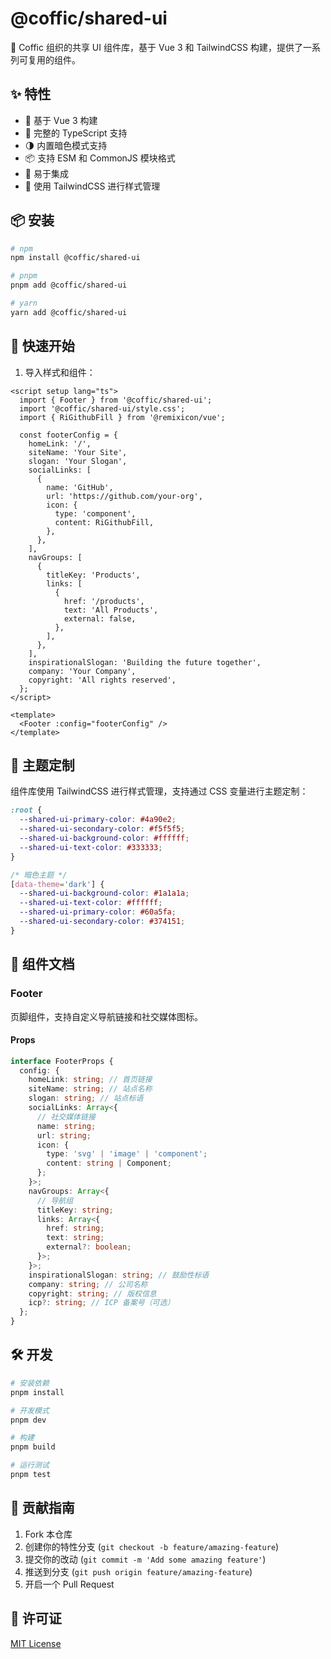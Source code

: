 # @coffic/shared-ui

🎨 Coffic 组织的共享 UI 组件库，基于 Vue 3 和 TailwindCSS 构建，提供了一系列可复用的组件。

## ✨ 特性

- 🎯 基于 Vue 3 构建
- 🎨 完整的 TypeScript 支持
- 🌗 内置暗色模式支持
- 📦 支持 ESM 和 CommonJS 模块格式
- 🔌 易于集成
- 🎨 使用 TailwindCSS 进行样式管理

## 📦 安装

```bash
# npm
npm install @coffic/shared-ui

# pnpm
pnpm add @coffic/shared-ui

# yarn
yarn add @coffic/shared-ui
```

## 🚀 快速开始

1. 导入样式和组件：

```vue
<script setup lang="ts">
  import { Footer } from '@coffic/shared-ui';
  import '@coffic/shared-ui/style.css';
  import { RiGithubFill } from '@remixicon/vue';

  const footerConfig = {
    homeLink: '/',
    siteName: 'Your Site',
    slogan: 'Your Slogan',
    socialLinks: [
      {
        name: 'GitHub',
        url: 'https://github.com/your-org',
        icon: {
          type: 'component',
          content: RiGithubFill,
        },
      },
    ],
    navGroups: [
      {
        titleKey: 'Products',
        links: [
          {
            href: '/products',
            text: 'All Products',
            external: false,
          },
        ],
      },
    ],
    inspirationalSlogan: 'Building the future together',
    company: 'Your Company',
    copyright: 'All rights reserved',
  };
</script>

<template>
  <Footer :config="footerConfig" />
</template>
```

## 🎨 主题定制

组件库使用 TailwindCSS 进行样式管理，支持通过 CSS 变量进行主题定制：

```css
:root {
  --shared-ui-primary-color: #4a90e2;
  --shared-ui-secondary-color: #f5f5f5;
  --shared-ui-background-color: #ffffff;
  --shared-ui-text-color: #333333;
}

/* 暗色主题 */
[data-theme='dark'] {
  --shared-ui-background-color: #1a1a1a;
  --shared-ui-text-color: #ffffff;
  --shared-ui-primary-color: #60a5fa;
  --shared-ui-secondary-color: #374151;
}
```

## 📝 组件文档

### Footer

页脚组件，支持自定义导航链接和社交媒体图标。

#### Props

```typescript
interface FooterProps {
  config: {
    homeLink: string; // 首页链接
    siteName: string; // 站点名称
    slogan: string; // 站点标语
    socialLinks: Array<{
      // 社交媒体链接
      name: string;
      url: string;
      icon: {
        type: 'svg' | 'image' | 'component';
        content: string | Component;
      };
    }>;
    navGroups: Array<{
      // 导航组
      titleKey: string;
      links: Array<{
        href: string;
        text: string;
        external?: boolean;
      }>;
    }>;
    inspirationalSlogan: string; // 鼓励性标语
    company: string; // 公司名称
    copyright: string; // 版权信息
    icp?: string; // ICP 备案号（可选）
  };
}
```

## 🛠️ 开发

```bash
# 安装依赖
pnpm install

# 开发模式
pnpm dev

# 构建
pnpm build

# 运行测试
pnpm test
```

## 🤝 贡献指南

1. Fork 本仓库
2. 创建你的特性分支 (`git checkout -b feature/amazing-feature`)
3. 提交你的改动 (`git commit -m 'Add some amazing feature'`)
4. 推送到分支 (`git push origin feature/amazing-feature`)
5. 开启一个 Pull Request

## 📄 许可证

[MIT License](LICENSE)
